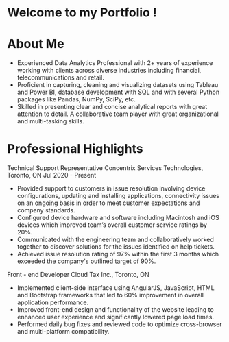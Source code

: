 # Welcome to my Portfolio !

# About Me 
* Experienced Data Analytics Professional with 2+ years of experience working with clients across diverse industries including financial, telecommunications and retail.
* Proficient in capturing, cleaning and visualizing datasets using Tableau and Power BI, database development with SQL and with several Python packages like Pandas, NumPy, SciPy, etc.
* Skilled in presenting clear and concise analytical reports with great attention to detail. A collaborative team player with great organizational and multi-tasking skills.

# Professional Highlights

Technical Support Representative
Concentrix Services Technologies, Toronto, ON 					         Jul 2020 - Present
* Provided support to customers in issue resolution involving device configurations, updating and installing applications, connectivity issues on an ongoing basis in order to meet customer expectations and company standards.
* Configured device hardware and software including Macintosh and iOS devices which improved team’s overall customer service ratings by 20%.
* Communicated with the engineering team and collaboratively worked together to discover solutions for the issues identified on help tickets.
* Achieved issue resolution rating of 97% within the first 3 months which exceeded the company's outlined target of 90%.

Front - end Developer
Cloud Tax Inc., Toronto, ON 							
* Implemented client-side interface using AngularJS, JavaScript, HTML and Bootstrap frameworks that led to 60% improvement in overall application performance. 
* Improved front-end design and functionality of the website leading to enhanced user experience and significantly lowered page load times.
* Performed daily bug fixes and reviewed code to optimize cross-browser and multi-platform compatibility.
